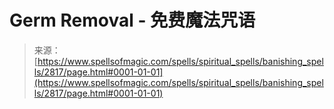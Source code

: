 <!--yml

category: 未分类

date: 2024-06-12 18:36:32

-->

# Germ Removal - 免费魔法咒语

> 来源：[https://www.spellsofmagic.com/spells/spiritual_spells/banishing_spells/2817/page.html#0001-01-01](https://www.spellsofmagic.com/spells/spiritual_spells/banishing_spells/2817/page.html#0001-01-01)
